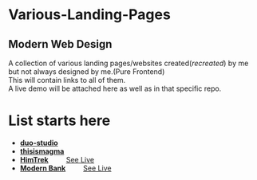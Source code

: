 # Various-Landing-Pages
## Modern Web Design
A collection of various landing pages/websites created(_recreated_) by me but not always designed by me.(Pure Frontend)<br/>
This will contain links to all of them. <br/>
A live demo will be attached here as well as in that specific repo.
# List starts here
* [**duo-studio**](https://github.com/div40/duostudio) &nbsp; &nbsp; &nbsp; &nbsp; 
  <br>
* [**thisismagma**](https://github.com/div40/Magma-Awwards) &nbsp; &nbsp; &nbsp; &nbsp;
  <br>
* [**HimTrek**](https://github.com/div40/travel-app)  &nbsp; &nbsp; &nbsp; &nbsp;  [See Live](https://himtrekdemo.netlify.app/)
  <br>
* [**Modern Bank**](https://github.com/div40/modern-business-landingpage) &nbsp; &nbsp; &nbsp; &nbsp; [See Live](https://a-modern-bank-app.netlify.app/)
  <br>
